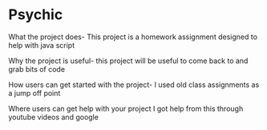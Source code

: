 # Psychic
What the project does-
This project is a homework assignment designed to help with java script

Why the project is useful-
this project will be useful to come back to and grab bits of code

How users can get started with the project-
I used old class assignments as a jump off point 

Where users can get help with your project
I got help from this through youtube videos and google
